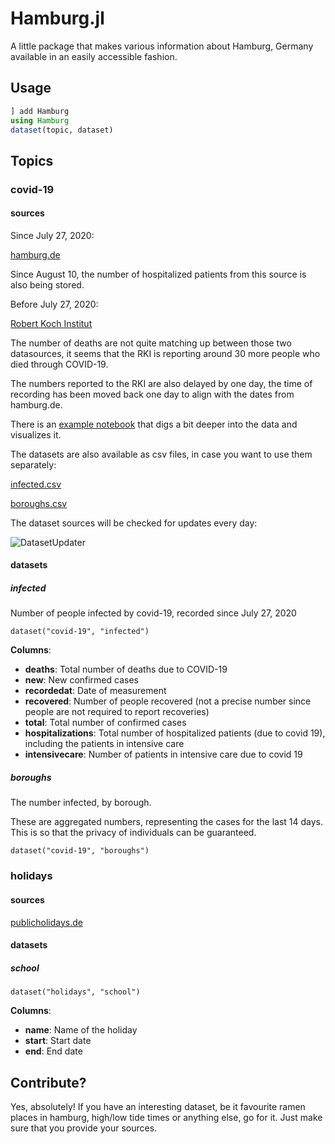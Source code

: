 # Hamburg.jl

A little package that makes various information about Hamburg, Germany available in an easily accessible fashion.

## Usage

```julia
] add Hamburg
using Hamburg
dataset(topic, dataset)
```

## Topics

### covid-19

#### sources

Since July 27, 2020:

[hamburg.de](https://www.hamburg.de/corona-zahlen)

Since August 10, the number of hospitalized patients from this source is also being stored.

Before July 27, 2020:

[Robert Koch Institut](https://www.rki.de/DE/Content/InfAZ/N/Neuartiges_Coronavirus/Situationsberichte/Gesamt.html)

The number of deaths are not quite matching up between those two datasources, it seems that the RKI is reporting around 30 more people who died through COVID-19.

The numbers reported to the RKI are also delayed by one day, the time of recording has been moved back one day to align with the dates from hamburg.de.

There is an [example notebook](https://github.com/oem/Hamburg.jl/blob/master/docs/Hamburg.ipynb) that digs a bit deeper into the data and visualizes it.

The datasets are also available as csv files, in case you want to use them separately:

[infected.csv](https://github.com/oem/Hamburg.jl/blob/master/src/covid-19/infected.csv)

[boroughs.csv](https://github.com/oem/Hamburg.jl/blob/master/src/covid-19/boroughs.csv)

The dataset sources will be checked for updates every day:

![DatasetUpdater](https://github.com/oem/Hamburg.jl/workflows/DatasetUpdater/badge.svg)

#### datasets

##### infected

Number of people infected by covid-19, recorded since July 27, 2020

`dataset("covid-19", "infected")`

**Columns**:

- **deaths**: Total number of deaths due to COVID-19
- **new**: New confirmed cases
- **recordedat**: Date of measurement
- **recovered**: Number of people recovered (not a precise number since people are not required to report recoveries)
- **total**: Total number of confirmed cases
- **hospitalizations**: Total number of hospitalized patients (due to covid 19), including the patients in intensive care
- **intensivecare**: Number of patients in intensive care due to covid 19

##### boroughs

The number infected, by borough.

These are aggregated numbers, representing the cases for the last 14 days. This is so that the privacy of individuals can be guaranteed.

`dataset("covid-19", "boroughs")`

### holidays

#### sources

[publicholidays.de](https://publicholidays.de/school-holidays/hamburg/)

#### datasets

##### school

`dataset("holidays", "school")`

**Columns**:

- **name**: Name of the holiday
- **start**: Start date
- **end**: End date

## Contribute?

Yes, absolutely! If you have an interesting dataset, be it favourite ramen places in hamburg, high/low tide times or anything else, go for it. Just make sure that you provide your sources.
